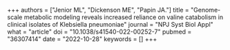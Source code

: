 +++
authors = ["Jenior ML", "Dickenson ME", "Papin JA."]
title = "Genome-scale metabolic modeling reveals increased reliance on valine catabolism in clinical isolates of Klebsiella pneumoniae"
journal = "NPJ Syst Biol Appl"
what = "article"
doi = "10.1038/s41540-022-00252-7"
pubmed = "36307414"
date = "2022-10-28"
keywords = []
+++

